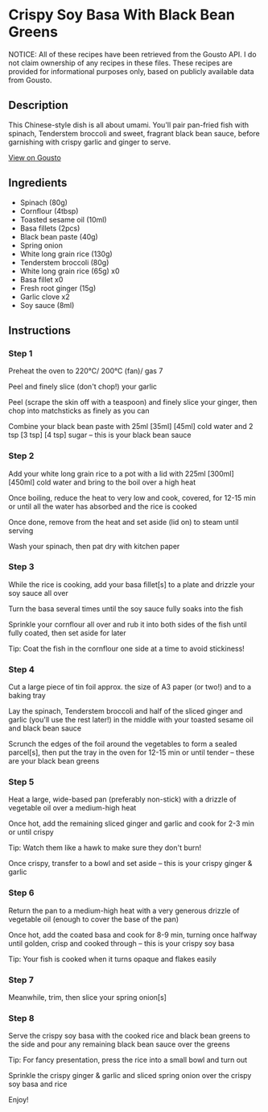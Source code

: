 # Crispy Soy Basa With Black Bean Greens

NOTICE: All of these recipes have been retrieved from the Gousto API. I do not claim ownership of any recipes in these files. These recipes are provided for informational purposes only, based on publicly available data from Gousto.

## Description

This Chinese-style dish is all about umami. You'll pair pan-fried fish with spinach, Tenderstem broccoli and sweet, fragrant black bean sauce, before garnishing with crispy garlic and ginger to serve. 

[View on Gousto](https://www.gousto.co.uk/recipes/cookbook/crispy-soy-fish-with-black-bean-greens)

## Ingredients

- Spinach (80g)
- Cornflour (4tbsp)
- Toasted sesame oil (10ml)
- Basa fillets (2pcs)
- Black bean paste (40g)
- Spring onion
- White long grain rice (130g)
- Tenderstem broccoli (80g)
- White long grain rice (65g) x0
- Basa fillet x0
- Fresh root ginger (15g)
- Garlic clove x2
- Soy sauce (8ml)

## Instructions


### Step 1

Preheat the oven to 220°C/ 200°C (fan)/ gas 7

Peel and finely slice (don't chop!) your garlic

Peel (scrape the skin off with a teaspoon) and finely slice your ginger, then chop into matchsticks as finely as you can

Combine your black bean paste with 25ml <span class="text-purple">[35ml]</span> <span class="text-danger">[45ml]</span> cold water and 2 tsp <span class="text-purple">[3 tsp]</span> <span class="text-danger">[4 tsp] </span>sugar – this is your black bean sauce


### Step 2

Add your white long grain rice to a pot with a lid with 225ml <span class="text-purple">[300ml]</span><span class="text-danger"> [450ml] </span>cold water and bring to the boil over a high heat

Once boiling, reduce the heat to very low and cook, covered, for 12-15 min or until all the water has absorbed and the rice is cooked

Once done, remove from the heat and set aside (lid on) to steam until serving

Wash your spinach, then pat dry with kitchen paper


### Step 3

While the rice is cooking, add your basa fillet[s] to a plate and drizzle your soy sauce all over

Turn the basa several times until the soy sauce fully soaks into the fish

Sprinkle your cornflour all over and rub it into both sides of the fish until fully coated, then set aside for later

Tip: Coat the fish in the cornflour one side at a time to avoid stickiness!


### Step 4

Cut a large piece of tin foil approx. the size of A3 paper (or two!) and to a baking tray

Lay the spinach, Tenderstem broccoli and half of the sliced ginger and garlic (you'll use the rest later!) in the middle with your toasted sesame oil and black bean sauce

Scrunch the edges of the foil around the vegetables to form a<span class="text-danger"> </span>sealed parcel[s], then put the tray in the oven for 12-15 min or until tender – these are your black bean greens


### Step 5

Heat a large, wide-based pan (preferably non-stick) with a drizzle of vegetable oil over a medium-high heat

Once hot, add the remaining sliced ginger and garlic and cook for 2-3 min or until crispy

Tip: Watch them like a hawk to make sure they don't burn!

Once crispy, transfer to a bowl and set aside – this is your crispy ginger & garlic


### Step 6

Return the pan to a medium-high heat with a very generous drizzle of vegetable oil (enough to cover the base of the pan)

Once hot, add the coated basa and cook for 8-9 min, turning once halfway until golden, crisp and cooked through – this is your crispy soy basa

Tip: Your fish is cooked when it turns opaque and flakes easily


### Step 7

Meanwhile, trim, then slice your spring onion[s]

### Step 8

Serve the crispy soy basa with the cooked rice and black bean greens to the side and pour any remaining black bean sauce over the greens

Tip: For fancy presentation, press the rice into a small bowl and turn out

Sprinkle the crispy ginger & garlic and sliced spring onion over the crispy soy basa and rice

Enjoy!

